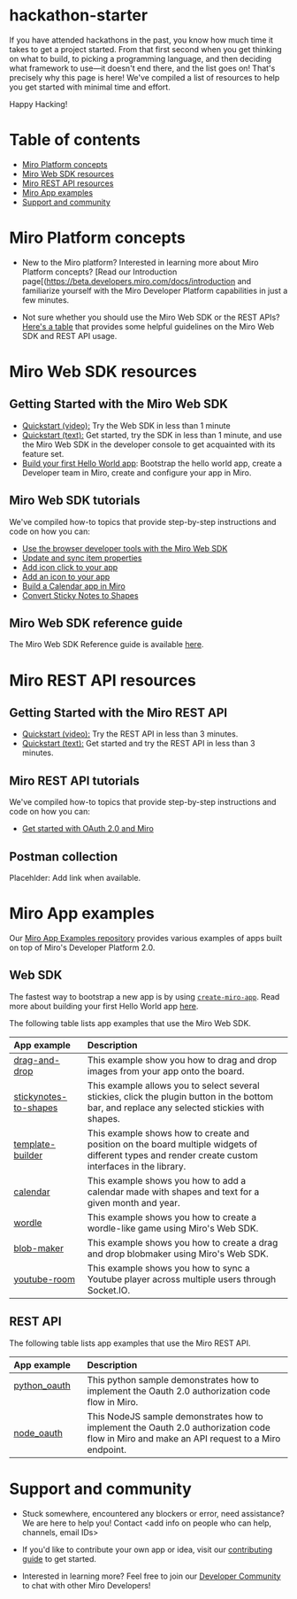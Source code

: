 # hackathon-starter
If you have attended hackathons in the past, you know how much time it takes to get a project started. From that first second when you get thinking on what to build, to picking a programming language, and then deciding what framework to use—it doesn't end there, and the list goes on! That's precisely why this page is here! We've compiled a list of resources to help you get started with minimal time and effort. 

Happy Hacking!

# Table of contents
- [Miro Platform concepts](https://github.com/miroapp/hackathon-starter/blob/main/README.md#miro-platform-concepts)
- [Miro Web SDK resources](https://github.com/miroapp/hackathon-starter/blob/main/README.md#miro-web-sdk-resources)
- [Miro REST API resources](https://github.com/miroapp/hackathon-starter/blob/main/README.md#miro-rest-api-resources)
- [Miro App examples](https://github.com/miroapp/hackathon-starter/blob/main/README.md#miro-app-examples)
- [Support and community](https://github.com/miroapp/hackathon-starter#support-and-community)

# Miro Platform concepts
- New to the Miro platform? Interested in learning more about Miro Platform concepts? [Read our Introduction page[(https://beta.developers.miro.com/docs/introduction and familiarize yourself with the Miro Developer Platform capabilities in just a few minutes. 

- Not sure whether you should use the Miro Web SDK or the REST APIs? [Here's a table](https://beta.developers.miro.com/docs/miro-web-sdk-vs-rest-apis) that provides some helpful guidelines on the Miro Web SDK and REST API usage.

# Miro Web SDK resources

## Getting Started with the Miro Web SDK
- [Quickstart (video):](https://beta.developers.miro.com/docs/try-out-the-web-sdk-in-less-than-1-minute) Try the Web SDK in less than 1 minute
- [Quickstart (text):](https://beta.developers.miro.com/docs/try-out-the-web-sdk) Get started, try the SDK in less than 1 minute, and use the Miro Web SDK in the developer console to get acquainted with its feature set.
- [Build your first Hello World app](https://beta.developers.miro.com/docs/build-your-first-hello-world-app): Bootstrap the hello world app, create a Developer team in Miro, create and configure your app in Miro.

## Miro Web SDK tutorials
We've compiled how-to topics that provide step-by-step instructions and code on how you can:  
- [Use the browser developer tools with the Miro Web SDK](https://beta.developers.miro.com/docs/use-the-developer-tools-with-the-miro-web-sdk)
- [Update and sync item properties](https://beta.developers.miro.com/docs/update-and-sync-item-properties)
- [Add icon click to your app](https://beta.developers.miro.com/docs/add-icon-click-to-your-app)
- [Add an icon to your app](https://beta.developers.miro.com/docs/add-a-logo-to-your-app)
- [Build a Calendar app in Miro](https://beta.developers.miro.com/docs/building-a-calendar-app-in-miro)
- [Convert Sticky Notes to Shapes](https://beta.developers.miro.com/docs/converting-sticky-notes-to-shapes)


## Miro Web SDK reference guide
The Miro Web SDK Reference guide is available [here](https://beta.developers.miro.com/docs/web-sdk-reference). 

# Miro REST API resources
## Getting Started with the Miro REST API
- [Quickstart (video):](https://beta.developers.miro.com/docs/try-out-the-rest-api-in-less-than-3-minutes) Try the REST API in less than 3 minutes.
- [Quickstart (text):](https://beta.developers.miro.com/docs/build-your-first-hello-world-app-1) Get started and try the REST API in less than 3 minutes.

## Miro REST API tutorials
We've compiled how-to topics that provide step-by-step instructions and code on how you can:  
- [Get started with OAuth 2.0 and Miro](https://beta.developers.miro.com/docs/getting-started-with-oauth)

## Postman collection
Placehlder: Add link when available.
    
# Miro App examples
Our [Miro App Examples repository](https://github.com/miroapp/app-examples) provides various examples of apps built on top of Miro's Developer Platform 2.0.

## Web SDK

The fastest way to bootstrap a new app is by using [`create-miro-app`](https://www.npmjs.com/package/create-miro-app). Read more about building your first Hello World app [here](https://beta.developers.miro.com/docs/build-your-first-hello-world-app).

The following table lists app examples that use the Miro Web SDK. 

|                   App example                                      | Description                                                                                                                                        |
| :------------------------------------------------------- | :-------------------------------------------------------------------------------------------------------------------------------------------------- |
| [drag-and-drop](https://github.com/miroapp/app-examples/blob/beta/examples/drag-and-drop)                 | This example show you how to drag and drop images from your app onto the board.                                                                    |
| [stickynotes-to-shapes](https://github.com/miroapp/app-examples/blob/beta/examples/stickynotes-to-shapes) | This example allows you to select several stickies, click the plugin button in the bottom bar, and replace any selected stickies with shapes.      |
| [template-builder](https://github.com/miroapp/app-examples/blob/beta/examples/template-builder)           | This example shows how to create and position on the board multiple widgets of different types and render create custom interfaces in the library. |
| [calendar](https://github.com/miroapp/app-examples/blob/beta/examples/calendar)                           | This example shows you how to add a calendar made with shapes and text for a given month and year.                                                 |
| [wordle](https://github.com/miroapp/app-examples/blob/beta/examples/wordle)                               | This example shows you how to create a wordle-like game using Miro's Web SDK.                                                                      |
| [blob-maker](https://github.com/miroapp/app-examples/blob/beta/examples/blob-maker)                       | This example shows you how to create a drag and drop blobmaker using Miro's Web SDK.                                                               |
| [youtube-room](https://github.com/miroapp/app-examples/blob/beta/examples/youtube-room)                   | This example shows you how to sync a Youtube player across multiple users through Socket.IO.                                                       |


## REST API

The following table lists app examples that use the Miro REST API. 


|                   App example                                      | Description                                                                                                                                        |
| :------------------------------------------------------- | :-------------------------------------------------------------------------------------------------------------------------------------------------- |
| [python_oauth](https://github.com/miroapp/app-examples/blob/beta/examples/oauth/python) &nbsp;&nbsp;&nbsp;&nbsp;&nbsp;&nbsp;&nbsp;&nbsp;&nbsp;&nbsp;&nbsp;&nbsp;| This python sample demonstrates how to implement the Oauth 2.0 authorization code flow in Miro.                                            |
| [node_oauth](https://github.com/miroapp/app-examples/blob/beta/examples/oauth/node)     | This NodeJS sample demonstrates how to implement the Oauth 2.0 authorization code flow in Miro and make an API request to a Miro endpoint. |

# Support and community

- Stuck somewhere, encountered any blockers or error, need assistance? We are here to help you! <add timings if needed here> Contact <add info on people who can help, channels, email IDs> 

- If you'd like to contribute your own app or idea, visit our [contributing guide](https://github.com/miroapp/app-examples/blob/beta/CONTRIBUTING.md) to get started.

- Interested in learning more? Feel free to join our [Developer Community](https://bit.ly/miro-developers) to chat with other Miro Developers!

